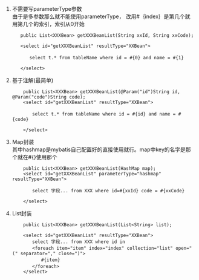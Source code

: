 1. 不需要写parameterType参数  
    由于是多参数那么就不能使用parameterType， 改用#｛index｝是第几个就用第几个的索引，索引从0开始
    ```aidl
       public List<XXXBean> getXXXBeanList(String xxId, String xxCode);  
    
       <select id="getXXXBeanList" resultType="XXBean">
       
       　　select t.* from tableName where id = #{0} and name = #{1}  
       
       </select>  
    
    ```
2.  基于注解(最简单)    
    ```aidl
        public List<XXXBean> getXXXBeanList(@Param("id")String id, @Param("code")String code);  
        <select id="getXXXBeanList" resultType="XXBean">
        
        　　select t.* from tableName where id = #{id} and name = #{code}  
        
        </select>  
    ```
3.  Map封装    
    其中hashmap是mybatis自己配置好的直接使用就行。map中key的名字是那个就在#{}使用那个
    ```aidl
        public List<XXXBean> getXXXBeanList(HashMap map);  
        <select id="getXXXBeanList" parameterType="hashmap" resultType="XXBean">
        
        　　select 字段... from XXX where id=#{xxId} code = #{xxCode}  
        
        </select>  

    ```
4.  List封装    
    ```aidl
        public List<XXXBean> getXXXBeanList(List<String> list);  
        
        <select id="getXXXBeanList" resultType="XXBean">
        　　select 字段... from XXX where id in
        　　<foreach item="item" index="index" collection="list" open="(" separator="," close=")">  
        　　　　#{item}  
        　　</foreach>  
        </select> 

    ```
    